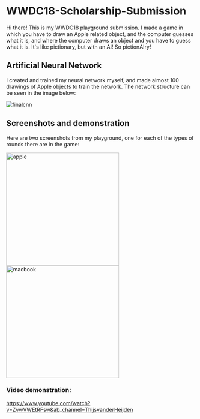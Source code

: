 # WWDC18-Scholarship-Submission
Hi there! This is my WWDC18 playground submission. I made a game in which you have to draw an Apple related object, and the computer guesses what it is, and where the computer draws an object and you have to guess what it is. It's like pictionary, but with an AI! So pictionAIry!

## Artificial Neural Network
I created and trained my neural network myself, and made almost 100 drawings of Apple objects to train the network. The network structure can be seen in the image below:

![finalcnn](https://user-images.githubusercontent.com/26046598/38332313-fa38268e-3855-11e8-9007-3f44098e8981.png)

## Screenshots and demonstration
Here are two screenshots from my playground, one for each of the types of rounds there are in the game:

<img width="300" alt="apple" src="https://user-images.githubusercontent.com/26046598/38332285-e9e3aa06-3855-11e8-8acf-b15a059c281a.png">

<img width="300" alt="macbook" src="https://user-images.githubusercontent.com/26046598/38332299-f1618712-3855-11e8-98ee-0bd16079bd23.png">

### Video demonstration:
https://www.youtube.com/watch?v=ZvwVWEtRFsw&ab_channel=ThijsvanderHeijden

